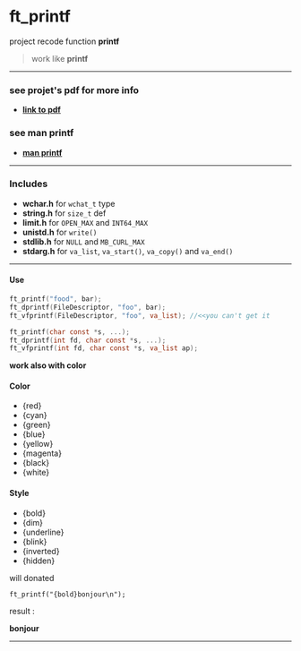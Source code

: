 # ft_printf
project recode function **printf**

>work like **printf**
***
### see projet's pdf for more info
* **[link to pdf](https://cdn.intra.42.fr/pdf/pdf/20/ft_printf.pdf)**
### see man printf
* **[man printf](http://manpagesfr.free.fr/man/man3/printf.3.html)**

***
### Includes
* **wchar.h**
for `wchat_t` type
* **string.h**
for `size_t` def
* **limit.h**
for `OPEN_MAX` and `INT64_MAX`
* **unistd.h**
for `write()`
* **stdlib.h**
for `NULL` and `MB_CURL_MAX`
* **stdarg.h**
for `va_list`, `va_start()`, `va_copy()` and `va_end()`
***
#### **Use**
```C
ft_printf("food", bar);
ft_dprintf(FileDescriptor, "foo", bar);
ft_vfprintf(FileDescriptor, "foo", va_list); //<<you can't get it
```

```C
ft_printf(char const *s, ...);
ft_dprintf(int fd, char const *s, ...);
ft_vfprintf(int fd, char const *s, va_list ap);
```
**work also with color**

#### Color
* {red}
* {cyan}
* {green}
* {blue}
* {yellow}
* {magenta}
* {black}
* {white}

#### Style
* {bold}
* {dim}
* {underline}
* {blink}
* {inverted}
* {hidden}

will donated

`ft_printf("{bold}bonjour\n");`

result :

**bonjour**
***
